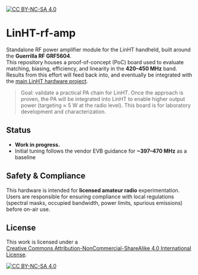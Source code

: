 [![CC BY-NC-SA 4.0][cc-by-nc-sa-shield]][cc-by-nc-sa]

# LinHT-rf-amp

Standalone RF power amplifier module for the LinHT handheld, built around the **Guerrilla RF GRF5604**.  
This repository houses a proof-of-concept (PoC) board used to evaluate matching, biasing, efficiency, and linearity in the **420–450 MHz** band. Results from this effort will feed back into, and eventually be integrated with the
[main LinHT hardware project](https://github.com/M17-Project/LinHT-hw).


> Goal: validate a practical PA chain for LinHT. Once the approach is proven, the PA will be integrated into LinHT to enable higher output power (targeting ≈ 5 W at the radio level). This board is for laboratory development and characterization.

## Status

- **Work in progress.**
- Initial tuning follows the vendor EVB guidance for **~397–470 MHz** as a baseline

## Safety & Compliance

This hardware is intended for **licensed amateur radio** experimentation. Users are responsible for ensuring compliance with local regulations (spectral masks, occupied bandwidth, power limits, spurious emissions) before on-air use.

## License

This work is licensed under a  
[Creative Commons Attribution-NonCommercial-ShareAlike 4.0 International License][cc-by-nc-sa].

[![CC BY-NC-SA 4.0][cc-by-nc-sa-image]][cc-by-nc-sa]

[cc-by-nc-sa]: http://creativecommons.org/licenses/by-nc-sa/4.0/
[cc-by-nc-sa-image]: https://licensebuttons.net/l/by-nc-sa/4.0/88x31.png
[cc-by-nc-sa-shield]: https://img.shields.io/badge/License-CC%20BY--NC--SA%204.0-lightgrey.svg
